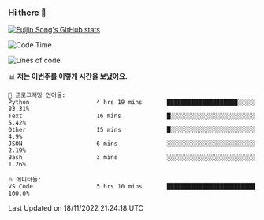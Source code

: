 ### Hi there 👋

[![Euijin Song's GitHub stats](https://github-readme-stats.vercel.app/api?username=lstar2397&count_private=true&show_icons=true&theme=tokyonight&locale=kr)](https://github.com/anuraghazra/github-readme-stats)

<!--START_SECTION:waka-->
![Code Time](http://img.shields.io/badge/Code%20Time-113%20hrs%209%20mins-blue)

![Lines of code](https://img.shields.io/badge/%EC%A0%80%EB%8A%94%20%EC%97%AC%ED%83%9C%EA%B9%8C%EC%A7%80%20-114%20Thousand%20%EC%A4%84%EC%9D%98%20%EC%BD%94%EB%93%9C%EB%A5%BC%20%EC%9E%91%EC%84%B1%ED%96%88%EC%96%B4%EC%9A%94.-blue)

📊 **저는 이번주를 이렇게 시간을 보냈어요.** 

```text
💬 프로그래밍 언어들: 
Python                   4 hrs 19 mins       ████████████████████░░░░░   83.31% 
Text                     16 mins             █░░░░░░░░░░░░░░░░░░░░░░░░   5.42% 
Other                    15 mins             █░░░░░░░░░░░░░░░░░░░░░░░░   4.9% 
JSON                     6 mins              ░░░░░░░░░░░░░░░░░░░░░░░░░   2.19% 
Bash                     3 mins              ░░░░░░░░░░░░░░░░░░░░░░░░░   1.26%

🔥 에디터들: 
VS Code                  5 hrs 10 mins       █████████████████████████   100.0%

```


 Last Updated on 18/11/2022 21:24:18 UTC
<!--END_SECTION:waka-->

<!--
**lstar2397/lstar2397** is a ✨ _special_ ✨ repository because its `README.md` (this file) appears on your GitHub profile.

Here are some ideas to get you started:

- 🔭 I’m currently working on ...
- 🌱 I’m currently learning ...
- 👯 I’m looking to collaborate on ...
- 🤔 I’m looking for help with ...
- 💬 Ask me about ...
- 📫 How to reach me: ...
- 😄 Pronouns: ...
- ⚡ Fun fact: ...
-->
